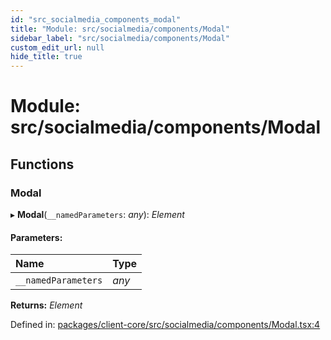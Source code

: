 ```yaml
---
id: "src_socialmedia_components_modal"
title: "Module: src/socialmedia/components/Modal"
sidebar_label: "src/socialmedia/components/Modal"
custom_edit_url: null
hide_title: true
---
```


# Module: src/socialmedia/components/Modal

## Functions

### Modal

▸ **Modal**(`__namedParameters`: *any*): *Element*

#### Parameters:

| Name | Type |
| :------ | :------ |
| `__namedParameters` | *any* |

**Returns:** *Element*

Defined in: [packages/client-core/src/socialmedia/components/Modal.tsx:4](https://github.com/xr3ngine/xr3ngine/blob/7e8e151f1/packages/client-core/src/socialmedia/components/Modal.tsx#L4)
